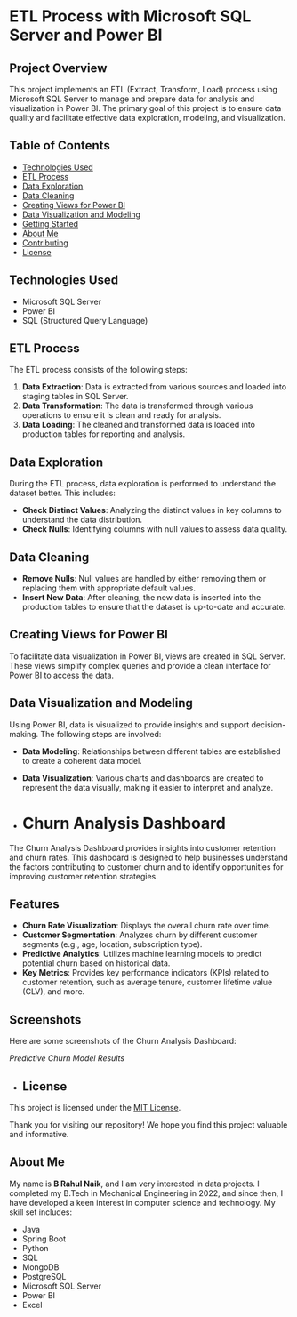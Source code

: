 # ETL Process with Microsoft SQL Server and Power BI

## Project Overview

This project implements an ETL (Extract, Transform, Load) process using Microsoft SQL Server to manage and prepare data for analysis and visualization in Power BI. The primary goal of this project is to ensure data quality and facilitate effective data exploration, modeling, and visualization.

## Table of Contents

- [Technologies Used](#technologies-used)
- [ETL Process](#etl-process)
- [Data Exploration](#data-exploration)
- [Data Cleaning](#data-cleaning)
- [Creating Views for Power BI](#creating-views-for-power-bi)
- [Data Visualization and Modeling](#data-visualization-and-modeling)
- [Getting Started](#getting-started)
- [About Me](#about-me)
- [Contributing](#contributing)
- [License](#license)

## Technologies Used

- Microsoft SQL Server
- Power BI
- SQL (Structured Query Language)


## ETL Process

The ETL process consists of the following steps:

1. **Data Extraction**: Data is extracted from various sources and loaded into staging tables in SQL Server.
2. **Data Transformation**: The data is transformed through various operations to ensure it is clean and ready for analysis.
3. **Data Loading**: The cleaned and transformed data is loaded into production tables for reporting and analysis.

## Data Exploration

During the ETL process, data exploration is performed to understand the dataset better. This includes:

- **Check Distinct Values**: Analyzing the distinct values in key columns to understand the data distribution.
- **Check Nulls**: Identifying columns with null values to assess data quality.

## Data Cleaning

- **Remove Nulls**: Null values are handled by either removing them or replacing them with appropriate default values.
- **Insert New Data**: After cleaning, the new data is inserted into the production tables to ensure that the dataset is up-to-date and accurate.

## Creating Views for Power BI

To facilitate data visualization in Power BI, views are created in SQL Server. These views simplify complex queries and provide a clean interface for Power BI to access the data.

## Data Visualization and Modeling

Using Power BI, data is visualized to provide insights and support decision-making. The following steps are involved:

- **Data Modeling**: Relationships between different tables are established to create a coherent data model.
- **Data Visualization**: Various charts and dashboards are created to represent the data visually, making it easier to interpret and analyze.

- # Churn Analysis Dashboard



The Churn Analysis Dashboard provides insights into customer retention and churn rates. This dashboard is designed to help businesses understand the factors contributing to customer churn and to identify opportunities for improving customer retention strategies.

## Features

- **Churn Rate Visualization**: Displays the overall churn rate over time.
- **Customer Segmentation**: Analyzes churn by different customer segments (e.g., age, location, subscription type).
- **Predictive Analytics**: Utilizes machine learning models to predict potential churn based on historical data.
- **Key Metrics**: Provides key performance indicators (KPIs) related to customer retention, such as average tenure, customer lifetime value (CLV), and more.



## Screenshots

Here are some screenshots of the Churn Analysis Dashboard:

*Predictive Churn Model Results*



- ## License

This project is licensed under the [MIT License](link-to-license).

Thank you for visiting our repository! We hope you find this project valuable and informative.

## About Me

My name is **B Rahul Naik**, and I am very interested in data projects. I completed my B.Tech in Mechanical Engineering in 2022, and since then, I have developed a keen interest in computer science and technology. My skill set includes:

- Java
- Spring Boot
- Python
- SQL
- MongoDB
- PostgreSQL
- Microsoft SQL Server
- Power BI
- Excel
